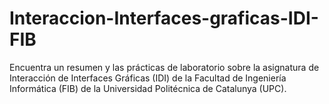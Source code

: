 # Interaccion-Interfaces-graficas-IDI-FIB
Encuentra un resumen y las prácticas de laboratorio sobre la asignatura de Interacción de Interfaces Gráficas (IDI) de la Facultad de Ingeniería Informática (FIB) de la Universidad Politécnica de Catalunya (UPC).
